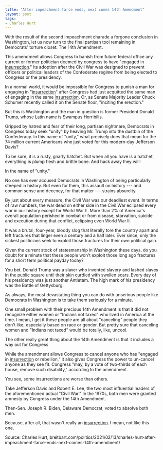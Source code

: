 ```yaml
---
title: "After impeachment farce ends, next comes 14th Amendment"
layout: post
tags:
- Charles Hurt
---
```


With the result of the second impeachment charade a forgone conclusion in Washington, let us now turn to the final partisan tool remaining in Democrats' torture closet: The 14th Amendment.

This amendment allows Congress to banish from future federal office any current or former politician deemed by congress to have "engaged in [insurrection](/insurrection.html)." Its adoption after the Civil War was designed to prevent officers or political leaders of the Confederate regime from being elected to Congress or the presidency.

In a normal world, it would be impossible for Congress to punish a man for engaging in "[insurrection](/insurrection.html)" after Congress had just acquitted the same man of engaging in the same [insurrection](/insurrection.html). Or, as Senate Majority Leader Chuck Schumer recently called it on the Senate floor, "inciting the erection."

But this is Washington and the man in question is former President Donald Trump, whose Latin name is Swampus Horribilis.

Gripped by hatred and fear of their long, partisan nightmare, Democrats in Congress today seek "unity" by heaving Mr. Trump into the dustbin of the Confederacy. In this name of "unity," what precisely does that mean for the 74 million current Americans who just voted for this modern-day Jefferson Davis?

To be sure, it is a rusty, gnarly hatchet. But when all you have is a hatchet, everything is plump flesh and brittle bone. And hack away they will!

In the name of "unity."

No one has ever accused Democrats in Washington of being particularly steeped in history. But even for them, this assault on history --- and common sense and decency, for that matter --- strains absurdity.

By just about every measure, the Civil War was our deadliest event. In terms of raw numbers, the war dead on either side in the Civil War eclipsed every war in our history except for World War II. More than 2% of America's overall population perished in combat or from disease, starvation, suicide and execution during that conflict, eclipsing even World War II.

It was a brutal, four-year, bloody slog that literally tore the country apart and left fractures that linger even a century and a half later. Ever since, only the sickest politicians seek to exploit those fractures for their own political gain.

Given the current stock of statesmanship in Washington these days, do you doubt for a minute that these people won't exploit those long ago fractures for a short term political payday today?

You bet. Donald Trump was a slaver who invented slavery and lashed slaves in the public square until their skin curdled with swollen scars. Every day of his presidency was just another Antietam. The high mark of his presidency was the Battle of Gettysburg.

As always, the most devastating thing you can do with unserious people like Democrats in Washington is to take them seriously for a minute.

One small problem with their precious 14th Amendment is that it did not recognize either women or "Indians not taxed" who lived in America at the time. I mean, I get it these people are all about "canceling" people they don't like, especially based on race or gender. But pretty sure that canceling women and "Indians not taxed" would be totally, like, uncool.

The other really great thing about the 14th Amendment is that it includes a way out for Congress.

While the amendment allows Congress to cancel anyone who has "engaged in [insurrection](/insurrection.html) or rebellion," it also gives Congress the power to un-cancel anyone as they see fit. Congress "may, by a vote of two-thirds of each house, remove such disability," according to the amendment.

You see, some insurrections are worse than others.

Take Jefferson Davis and Robert E. Lee, the two most influential leaders of the aforementioned actual "Civil War." In the 1970s, both men were granted amnesty by Congress under the 14th Amendment.

Then-Sen. Joseph R. Biden, Delaware Democrat, voted to absolve both men.

Because, after all, that wasn't really an [insurrection](/insurrection.html). I mean, not like this one.

Source: Charles Hurt, breitbart.com/politics/2021/02/13/charles-hurt-after-impeachment-farce-ends-next-comes-14th-amendment/
